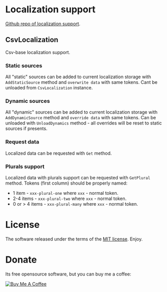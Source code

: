# Localization support
[Github repo of localization support](https://github.com/Leopotam/localization).

## CsvLocalization
Csv-base localization support.

### Static sources
All "static" sources can be added to current localization storage with `AddStaticSource` method and `overwrite data` with same tokens. Cant be unloaded from `CsvLocalization` instance.

### Dynamic sources
All "dynamic" sources can be added to current localization storage with `AddDynamicSource` method and `override data` with same tokens. Can be unloaded with `UnloadDynamics` method - all overrides will be reset to static sources if presents.

### Request data
Localized data can be requested with `Get` method.

### Plurals support
Localized data with plurals support can be requested with `GetPlural` method. Tokens (first column) should be properly named:
* 1 item - `xxx-plural-one` where `xxx` - normal token.
* 2-4 items - `xxx-plural-two` where `xxx` - normal token.
* 0 or > 4 items - `xxx-plural-many` where `xxx` - normal token.

# License
The software released under the terms of the [MIT license](./LICENSE). Enjoy.

# Donate
Its free opensource software, but you can buy me a coffee:

<a href="https://www.buymeacoffee.com/leopotam" target="_blank"><img src="https://www.buymeacoffee.com/assets/img/custom_images/yellow_img.png" alt="Buy Me A Coffee" style="height: auto !important;width: auto !important;" ></a>